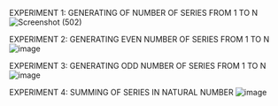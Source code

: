 EXPERIMENT 1: GENERATING OF NUMBER OF SERIES FROM 1 TO N
![Screenshot (502)](https://github.com/yuvi444/CSA0178/assets/112838629/f38c14e6-e61b-4b1e-8a22-7640d41a40a0)




EXPERIMENT 2: GENERATING EVEN NUMBER OF SERIES FROM 1 TO N
![image](https://github.com/yuvi444/CSA0178/assets/112838629/ecd74ab3-c247-4ef6-8d22-98371bb4ca8b)

EXPERIMENT 3: GENERATING ODD NUMBER OF SERIES FROM 1 TO N
![image](https://github.com/yuvi444/CSA0178/assets/112838629/ecd74ab3-c247-4ef6-8d22-98371bb4ca8b)


EXPERIMENT 4: SUMMING OF SERIES IN NATURAL NUMBER
![image](https://github.com/yuvi444/CSA0178/assets/112838629/3cb28c90-ab90-495d-a346-89ba126af311)





